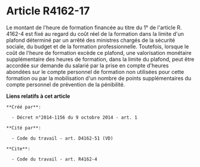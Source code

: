 # Article R4162-17

Le montant de l'heure de formation financée au titre du 1° de l'article R. 4162-4 est fixé au regard du coût réel de la
formation dans la limite d'un plafond déterminé par un arrêté des ministres chargés de la sécurité sociale, du budget et de
la formation professionnelle. Toutefois, lorsque le coût de l'heure de formation excède ce plafond, une valorisation
monétaire supplémentaire des heures de formation, dans la limite du plafond, peut être accordée sur demande du salarié par la
prise en compte d'heures abondées sur le compte personnel de formation non utilisées pour cette formation ou par la
mobilisation d'un nombre de points supplémentaires du compte personnel de prévention de la pénibilité.

**Liens relatifs à cet article**

	**Créé par**:

	  - Décret n°2014-1156 du 9 octobre 2014 - art. 1

	**Cité par**:

	  - Code du travail - art. D4162-51 (VD)

	**Cite**:

	  - Code du travail - art. R4162-4

